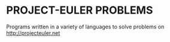 PROJECT-EULER PROBLEMS
================

Programs written in a variety of languages to solve problems on http://projecteuler.net
